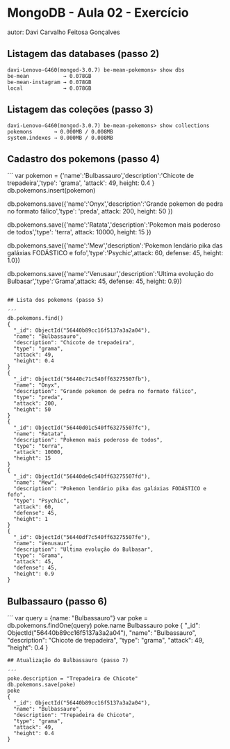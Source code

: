 # MongoDB - Aula 02 - Exercício
autor: Davi Carvalho Feitosa Gonçalves

## Listagem das databases (passo 2)

```
davi-Lenovo-G460(mongod-3.0.7) be-mean-pokemons> show dbs
be-mean           → 0.078GB
be-mean-instagram → 0.078GB
local             → 0.078GB
```

## Listagem das coleções (passo 3)

```
davi-Lenovo-G460(mongod-3.0.7) be-mean-pokemons> show collections
pokemons       → 0.000MB / 0.008MB
system.indexes → 0.000MB / 0.008MB

```
## Cadastro dos pokemons (passo 4)
´´´
var pokemon = {'name':'Bulbassauro','description':'Chicote de trepadeira','type': 'grama', 'attack': 49, height: 0.4 }
db.pokemons.insert(pokemon)

db.pokemons.save({'name':'Onyx','description':'Grande pokemon de pedra no formato fálico','type': 'preda', attack: 200, height: 50 })

db.pokemons.save({'name':'Ratata','description':'Pokemon mais poderoso de todos','type': 'terra', attack: 10000, height: 15 })

db.pokemons.save({'name':'Mew','description':'Pokemon lendário pika das galáxias FODÁSTICO e fofo','type':'Psychic',attack: 60, defense: 45, height: 1.0})

db.pokemons.save({'name':'Venusaur','description':'Ultima evolução do Bulbasar','type':'Grama',attack: 45, defense: 45, height: 0.9})
```

## Lista dos pokemons (passo 5)

´´´
db.pokemons.find()
{
  "_id": ObjectId("56440b89cc16f5137a3a2a04"),
  "name": "Bulbassauro",
  "description": "Chicote de trepadeira",
  "type": "grama",
  "attack": 49,
  "height": 0.4
}
{
  "_id": ObjectId("56440c71c540ff63275507fb"),
  "name": "Onyx",
  "description": "Grande pokemon de pedra no formato fálico",
  "type": "preda",
  "attack": 200,
  "height": 50
}
{
  "_id": ObjectId("56440d01c540ff63275507fc"),
  "name": "Ratata",
  "description": "Pokemon mais poderoso de todos",
  "type": "terra",
  "attack": 10000,
  "height": 15
}
{
  "_id": ObjectId("56440de6c540ff63275507fd"),
  "name": "Mew",
  "description": "Pokemon lendário pika das galáxias FODÁSTICO e fofo",
  "type": "Psychic",
  "attack": 60,
  "defense": 45,
  "height": 1
}
{
  "_id": ObjectId("56440df7c540ff63275507fe"),
  "name": "Venusaur",
  "description": "Ultima evolução do Bulbasar",
  "type": "Grama",
  "attack": 45,
  "defense": 45,
  "height": 0.9
}

```

## Bulbassauro (passo 6)
´´´
var query = {name: "Bulbassauro"}
var poke = db.pokemons.findOne(query)
poke.name
	Bulbassauro
poke
{
  "_id": ObjectId("56440b89cc16f5137a3a2a04"),
  "name": "Bulbassauro",
  "description": "Chicote de trepadeira",
  "type": "grama",
  "attack": 49,
  "height": 0.4
}

```
## Atualização do Bulbassauro (passo 7)

´´´
poke.description = "Trepadeira de Chicote"
db.pokemons.save(poke)
poke
{
  "_id": ObjectId("56440b89cc16f5137a3a2a04"),
  "name": "Bulbassauro",
  "description": "Trepadeira de Chicote",
  "type": "grama",
  "attack": 49,
  "height": 0.4
}

```
